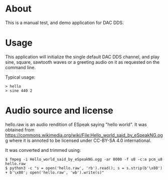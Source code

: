 # About

This is a manual test, and demo application for DAC DDS.

# Usage

This application will initialize the single default DAC DDS channel, and play
sine, square, sawtooth waves or a greeting audio on it as requested on the command line.

Typical usage:

    > hello
    > sine 440 2

# Audio source and license

hello.raw is an audio rendition of ESpeak saying "hello world". It was obtained
from <https://commons.wikimedia.org/wiki/File:Hello_world_said_by_eSpeakNG.ogg>
where it is annoted to be licensed under CC-BY-SA 4.0 international.

It was converted and trimmed using:

    $ fmpeg -i Hello_world_said_by_eSpeakNG.ogg -ar 8000 -f u8 -c:a pcm_u8 hello.raw
    $ python3 -c "s = open('hello.raw', 'rb').read(); s = s.strip(b'\x80') + b'\x80'; open('hello.raw', 'wb').write(s)"
